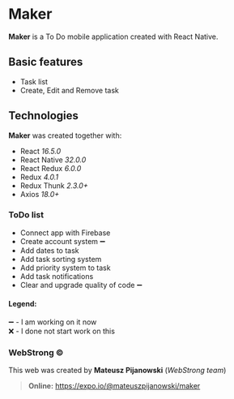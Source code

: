 # Maker

**Maker** is a To Do mobile application created with React Native.

## Basic features  
  
- Task list
- Create, Edit and Remove task

## Technologies  
**Maker** was created together with:  
  
- React <i>16.5.0</i>
- React Native <i>32.0.0</i>
- React Redux <i>6.0.0</i>  
- Redux <i>4.0.1</i>  
- Redux Thunk <i>2.3.0+</i>  
- Axios <i>18.0+</i>

### ToDo list

- Connect app with Firebase
- Create account system :heavy_minus_sign:
- Add dates to task
- Add task sorting system
- Add priority system to task
- Add task notifications
- Clear and upgrade quality of code :heavy_minus_sign:

#### Legend:
:heavy_minus_sign: - I am working on it now \
:x: - I done not start work on this

### WebStrong &copy;  
  
This web was created by **Mateusz Pijanowski** (<i>WebStrong team</i>) <br />
> **Online:** https://expo.io/@mateuszpijanowski/maker
